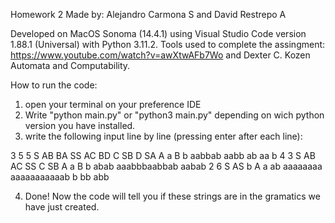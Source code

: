 Homework 2
Made by: Alejandro Carmona S and David Restrepo A

Developed on MacOS Sonoma (14.4.1) using Visual Studio Code version 1.88.1 (Universal) with Python 3.11.2.
Tools used to complete the assingment: https://www.youtube.com/watch?v=awXtwAFb7Wo and Dexter C. Kozen Automata and Computability.

How to run the code: 
1. open your terminal on your preference IDE
2. Write "python main.py" or "python3 main.py" depending on wich python version you have installed.
3. write the following input line by line (pressing enter after each line):

3
5 5
S AB BA SS AC BD
C SB
D SA
A a
B b
aabbab
aabb
ab
aa
b
4 3
S AB AC SS
C SB
A a
B b
abab
aaabbbaabbab
aabab
2 6
S AS b
A a
ab
aaaaaaaa
aaaaaaaaaaab
b
bb
abb

4. Done! Now the code will tell you if these strings are in the gramatics we have just created.
